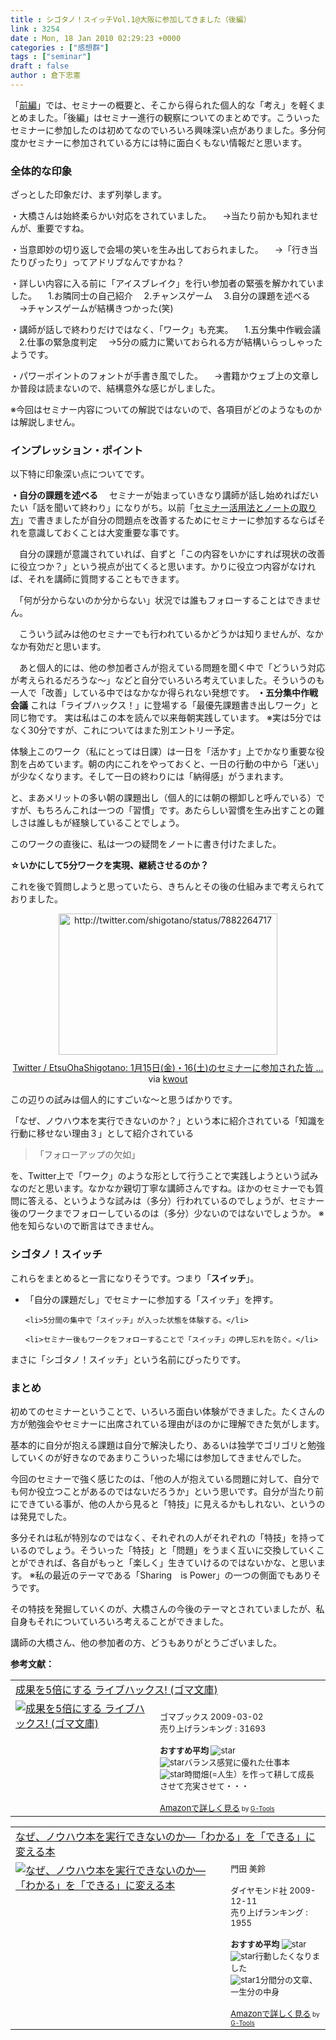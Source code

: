 ```yaml
---
title : シゴタノ！スイッチVol.1@大阪に参加してきました（後編）
link : 3254
date : Mon, 18 Jan 2010 02:29:23 +0000
categories : ["感想群"]
tags : ["seminar"]
draft : false
author : 倉下忠憲
---
```


「<a href="https://rashita.net/blog/?p=3244">前編</a>」では、セミナーの概要と、そこから得られた個人的な「考え」を軽くまとめました。「後編」はセミナー進行の観察についてのまとめです。こういったセミナーに参加したのは初めてなのでいろいろ興味深い点がありました。多分何度かセミナーに参加されている方には特に面白くもない情報だと思います。

<!--more-->
<h3>全体的な印象</h3>
ざっとした印象だけ、まず列挙します。

・大橋さんは始終柔らかい対応をされていました。
　→当たり前かも知れませんが、重要ですね。

・当意即妙の切り返しで会場の笑いを生み出しておられました。
　→「行き当たりぴったり」ってアドリブなんですかね？

・詳しい内容に入る前に「アイスブレイク」を行い参加者の緊張を解かれていました。
　1.お隣同士の自己紹介
　2.チャンスゲーム
　3.自分の課題を述べる
　→チャンスゲームが結構きつかった(笑)

・講師が話しで終わりだけではなく、「ワーク」も充実。
　1.五分集中作戦会議
　2.仕事の緊急度判定
　→5分の威力に驚いておられる方が結構いらっしゃったようです。

・パワーポイントのフォントが手書き風でした。
　→書籍かウェブ上の文章しか普段は読まないので、結構意外な感じがしました。

※今回はセミナー内容についての解説ではないので、各項目がどのようなものかは解説しません。

<h3>インプレッション・ポイント</h3>
以下特に印象深い点についてです。

<strong>・自分の課題を述べる</strong>
　セミナーが始まっていきなり講師が話し始めればだいたい「話を聞いて終わり」になりがち。以前「<a href="https://rashita.net/blog/?p=3227">セミナー活用法とノートの取り方</a>」で書きましたが自分の問題点を改善するためにセミナーに参加するならばそれを意識しておくことは大変重要な事です。

　自分の課題が意識されていれば、自ずと「この内容をいかにすれば現状の改善に役立つか？」という視点が出てくると思います。かりに役立つ内容がなければ、それを講師に質問することもできます。

　「何が分からないのか分からない」状況では誰もフォローすることはできません。

　こういう試みは他のセミナーでも行われているかどうかは知りませんが、なかなか有効だと思います。

　あと個人的には、他の参加者さんが抱えている問題を聞く中で「どういう対応が考えられるだろうな～」などと自分でいろいろ考えていました。そういうのも一人で「改善」している中ではなかなか得られない発想です。
<strong>
・五分集中作戦会議</strong>
これは「ライブハックス！」に登場する「最優先課題書き出しワーク」と同じ物です。
実は私はこの本を読んで以来毎朝実践しています。
※実は5分ではなく30分ですが、これについてはまた別エントリー予定。

体験上このワーク（私にとっては日課）は一日を「活かす」上でかなり重要な役割を占めています。朝の内にこれをやっておくと、一日の行動の中から「迷い」が少なくなります。そして一日の終わりには「納得感」がうまれます。

と、まあメリットの多い朝の課題出し（個人的には朝の棚卸しと呼んでいる）ですが、もちろんこれは一つの「習慣」です。あたらしい習慣を生み出すことの難しさは誰しもが経験していることでしょう。

このワークの直後に、私は一つの疑問をノートに書き付けたました。

<strong>☆いかにして5分ワークを実現、継続させるのか？</strong>

これを後で質問しようと思っていたら、きちんとその後の仕組みまで考えられておりました。

<div class="kwout" style="text-align: center;"><img src="http://kwout.com/cutout/f/up/xw/dc3_bor_rou_w350.jpg" alt="http://twitter.com/shigotano/status/7882264717" title="Twitter / EtsuOhaShigotano: 1月15日(金)・16(土)のセミナーに参加された皆 ..." width="350" height="226" style="border: none;" usemap="#map_fupxwdc3" /><map id="map_fupxwdc3" name="map_fupxwdc3"><area coords="15,96,93,113" href="http://twitter.com/search?q=%23asa5hun" alt="" shape="rect" /><area coords="61,139,91,145" href="http://www.hootsuite.com/" alt="" shape="rect" /><area coords="15,165,42,192" href="http://twitter.com/shigotano" alt="" shape="rect" /><area coords="54,165,133,182" href="http://twitter.com/shigotano" alt="" shape="rect" /><area coords="15,139,46,145" href="http://twitter.com/shigotano/status/7882264717" alt="" shape="rect" /></map><p style="margin-top: 10px; text-align: center;"><a href="http://twitter.com/shigotano/status/7882264717">Twitter / EtsuOhaShigotano: 1月15日(金)・16(土)のセミナーに参加された皆 ...</a> via <a href="http://kwout.com/quote/fupxwdc3">kwout</a></p></div>

この辺りの試みは個人的にすごいな～と思うばかりです。

「なぜ、ノウハウ本を実行できないのか？」という本に紹介されている「知識を行動に移せない理由３」として紹介されている



<blockquote>「フォローアップの欠如」</blockquote>



を、Twitter上で「ワーク」のような形として行うことで実践しようという試みなのだと思います。なかなか親切丁寧な講師さんですね。ほかのセミナーでも質問に答える、というような試みは（多分）行われているのでしょうが、セミナー後のワークまでフォローしているのは（多分）少ないのではないでしょうか。
※他を知らないので断言はできません。

<h3>シゴタノ！スイッチ</h3>
これらをまとめると一言になりそうです。つまり「<strong>スイッチ</strong>」。

<ul>
	<li>「自分の課題だし」でセミナーに参加する「スイッチ」を押す。</li>

	<li>5分間の集中で「スイッチ」が入った状態を体験する。</li>

	<li>セミナー後もワークをフォローすることで「スイッチ」の押し忘れを防ぐ。</li>
</ul>



まさに「シゴタノ！スイッチ」という名前にぴったりです。

<h3>まとめ</h3>
初めてのセミナーということで、いろいろ面白い体験ができました。たくさんの方が勉強会やセミナーに出席されている理由がほのかに理解できた気がします。

基本的に自分が抱える課題は自分で解決したり、あるいは独学でゴリゴリと勉強していくのが好きなのであまりこういった場には参加してきませんでした。

今回のセミナーで強く感じたのは、「他の人が抱えている問題に対して、自分でも何か役立つことがあるのではないだろうか」という思いです。自分が当たり前にできている事が、他の人から見ると「特技」に見えるかもしれない、というのは発見でした。

多分それは私が特別なのではなく、それぞれの人がそれぞれの「特技」を持っているのでしょう。そういった「特技」と「問題」をうまく互いに交換していくことができれば、各自がもっと「楽しく」生きていけるのではないかな、と思います。
※私の最近のテーマである「Sharing　is Power」の一つの側面でもありそうです。

その特技を発掘していくのが、大橋さんの今後のテーマとされていましたが、私自身もそれについていろいろ考えることができました。

講師の大橋さん、他の参加者の方、どうもありがとうございました。

<strong>参考文献：</strong>
　<table  border="0" cellpadding="5"><tr><td colspan="2"><a href="http://www.amazon.co.jp/%E6%88%90%E6%9E%9C%E3%82%925%E5%80%8D%E3%81%AB%E3%81%99%E3%82%8B-%E3%83%A9%E3%82%A4%E3%83%96%E3%83%8F%E3%83%83%E3%82%AF%E3%82%B9-%E3%82%B4%E3%83%9E%E6%96%87%E5%BA%AB-%E5%A4%A7%E6%A9%8B%E6%82%A6%E5%A4%AB/dp/4777151220%3FSubscriptionId%3D15SMZCTB9V8NGR2TW082%26tag%3Drashita1000-22%26linkCode%3Dxm2%26camp%3D2025%26creative%3D165953%26creativeASIN%3D4777151220" target="_top">成果を5倍にする ライブハックス! (ゴマ文庫)</a><img src='http://www.assoc-amazon.jp/e/ir?t=rashita1000-22&l=ur2&o=9' width='1' height='1' border='0' alt='' /></td></tr><tr><td valign="top"><a href="http://www.amazon.co.jp/%E6%88%90%E6%9E%9C%E3%82%925%E5%80%8D%E3%81%AB%E3%81%99%E3%82%8B-%E3%83%A9%E3%82%A4%E3%83%96%E3%83%8F%E3%83%83%E3%82%AF%E3%82%B9-%E3%82%B4%E3%83%9E%E6%96%87%E5%BA%AB-%E5%A4%A7%E6%A9%8B%E6%82%A6%E5%A4%AB/dp/4777151220%3FSubscriptionId%3D15SMZCTB9V8NGR2TW082%26tag%3Drashita1000-22%26linkCode%3Dxm2%26camp%3D2025%26creative%3D165953%26creativeASIN%3D4777151220" target="_top"><img src="http://ecx.images-amazon.com/images/I/51jEuW2XJKL._SL160_.jpg" border="0" alt="成果を5倍にする ライブハックス! (ゴマ文庫)" /></a></td><td valign="top"><font size="-1"><br />ゴマブックス  2009-03-02<br />売り上げランキング : 31693<br /><br /><strong>おすすめ平均  </strong><img src="http://g-images.amazon.com/images/G/01/detail/stars-5-0.gif" alt="star" /><br /><img src="http://g-images.amazon.com/images/G/01/detail/stars-5-0.gif" alt="star" />バランス感覚に優れた仕事本<br /><img src="http://g-images.amazon.com/images/G/01/detail/stars-5-0.gif" alt="star" />時間畑(=人生）を作って耕して成長させて充実させて・・・<br /><br /><a href="http://www.amazon.co.jp/%E6%88%90%E6%9E%9C%E3%82%925%E5%80%8D%E3%81%AB%E3%81%99%E3%82%8B-%E3%83%A9%E3%82%A4%E3%83%96%E3%83%8F%E3%83%83%E3%82%AF%E3%82%B9-%E3%82%B4%E3%83%9E%E6%96%87%E5%BA%AB-%E5%A4%A7%E6%A9%8B%E6%82%A6%E5%A4%AB/dp/4777151220%3FSubscriptionId%3D15SMZCTB9V8NGR2TW082%26tag%3Drashita1000-22%26linkCode%3Dxm2%26camp%3D2025%26creative%3D165953%26creativeASIN%3D4777151220" target="_top">Amazonで詳しく見る</a></font><font size="-2"> by <a href="http://www.goodpic.com/mt/aws/index.html" >G-Tools</a></font></td></tr></table>

<table  border="0" cellpadding="5"><tr><td colspan="2"><a href="http://www.amazon.co.jp/%E3%81%AA%E3%81%9C%E3%80%81%E3%83%8E%E3%82%A6%E3%83%8F%E3%82%A6%E6%9C%AC%E3%82%92%E5%AE%9F%E8%A1%8C%E3%81%A7%E3%81%8D%E3%81%AA%E3%81%84%E3%81%AE%E3%81%8B%E2%80%95%E3%80%8C%E3%82%8F%E3%81%8B%E3%82%8B%E3%80%8D%E3%82%92%E3%80%8C%E3%81%A7%E3%81%8D%E3%82%8B%E3%80%8D%E3%81%AB%E5%A4%89%E3%81%88%E3%82%8B%E6%9C%AC-%E3%83%87%E3%82%A3%E3%83%83%E3%82%AF%E3%83%BB%E3%83%AB%E3%83%BC/dp/4478004463%3FSubscriptionId%3D15SMZCTB9V8NGR2TW082%26tag%3Drashita1000-22%26linkCode%3Dxm2%26camp%3D2025%26creative%3D165953%26creativeASIN%3D4478004463" target="_top">なぜ、ノウハウ本を実行できないのか―「わかる」を「できる」に変える本</a><img src='http://www.assoc-amazon.jp/e/ir?t=rashita1000-22&l=ur2&o=9' width='1' height='1' border='0' alt='' /></td></tr><tr><td valign="top"><a href="http://www.amazon.co.jp/%E3%81%AA%E3%81%9C%E3%80%81%E3%83%8E%E3%82%A6%E3%83%8F%E3%82%A6%E6%9C%AC%E3%82%92%E5%AE%9F%E8%A1%8C%E3%81%A7%E3%81%8D%E3%81%AA%E3%81%84%E3%81%AE%E3%81%8B%E2%80%95%E3%80%8C%E3%82%8F%E3%81%8B%E3%82%8B%E3%80%8D%E3%82%92%E3%80%8C%E3%81%A7%E3%81%8D%E3%82%8B%E3%80%8D%E3%81%AB%E5%A4%89%E3%81%88%E3%82%8B%E6%9C%AC-%E3%83%87%E3%82%A3%E3%83%83%E3%82%AF%E3%83%BB%E3%83%AB%E3%83%BC/dp/4478004463%3FSubscriptionId%3D15SMZCTB9V8NGR2TW082%26tag%3Drashita1000-22%26linkCode%3Dxm2%26camp%3D2025%26creative%3D165953%26creativeASIN%3D4478004463" target="_top"><img src="http://ecx.images-amazon.com/images/I/41N1XzblkHL._SL160_.jpg" border="0" alt="なぜ、ノウハウ本を実行できないのか―「わかる」を「できる」に変える本" /></a></td><td valign="top"><font size="-1">門田 美鈴 <br /><br />ダイヤモンド社  2009-12-11<br />売り上げランキング : 1955<br /><br /><strong>おすすめ平均  </strong><img src="http://g-images.amazon.com/images/G/01/detail/stars-4-5.gif" alt="star" /><br /><img src="http://g-images.amazon.com/images/G/01/detail/stars-4-0.gif" alt="star" />行動したくなりました<br /><img src="http://g-images.amazon.com/images/G/01/detail/stars-5-0.gif" alt="star" />1分間分の文章、一生分の中身<br /><br /><a href="http://www.amazon.co.jp/%E3%81%AA%E3%81%9C%E3%80%81%E3%83%8E%E3%82%A6%E3%83%8F%E3%82%A6%E6%9C%AC%E3%82%92%E5%AE%9F%E8%A1%8C%E3%81%A7%E3%81%8D%E3%81%AA%E3%81%84%E3%81%AE%E3%81%8B%E2%80%95%E3%80%8C%E3%82%8F%E3%81%8B%E3%82%8B%E3%80%8D%E3%82%92%E3%80%8C%E3%81%A7%E3%81%8D%E3%82%8B%E3%80%8D%E3%81%AB%E5%A4%89%E3%81%88%E3%82%8B%E6%9C%AC-%E3%83%87%E3%82%A3%E3%83%83%E3%82%AF%E3%83%BB%E3%83%AB%E3%83%BC/dp/4478004463%3FSubscriptionId%3D15SMZCTB9V8NGR2TW082%26tag%3Drashita1000-22%26linkCode%3Dxm2%26camp%3D2025%26creative%3D165953%26creativeASIN%3D4478004463" target="_top">Amazonで詳しく見る</a></font><font size="-2"> by <a href="http://www.goodpic.com/mt/aws/index.html" >G-Tools</a></font></td></tr></table>
